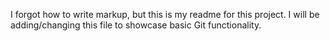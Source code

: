 I forgot how to write markup, but this is my readme for this project. I will be adding/changing this file to showcase basic Git functionality.